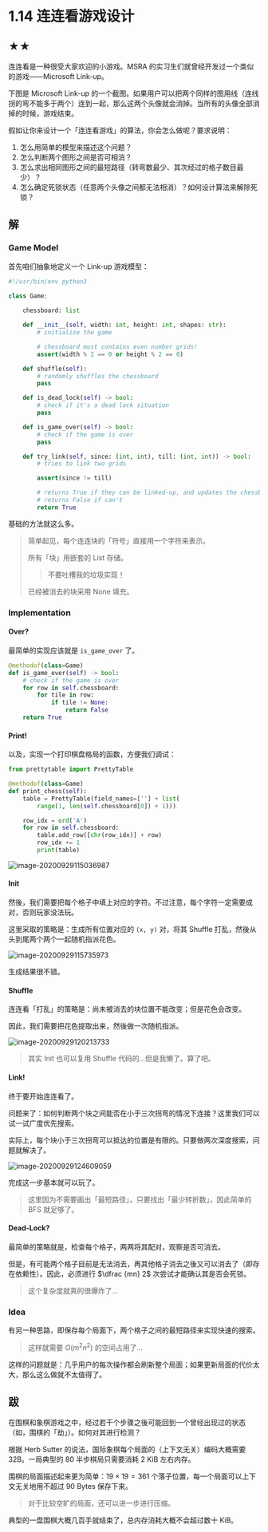 # 1.14 连连看游戏设计

## ★★

连连看是一种很受大家欢迎的小游戏。MSRA 的实习生们就曾经开发过一个类似的游戏——Microsoft Link-up。

下图是 Microsoft Link-up 的一个截图。如果用户可以把两个同样的图用线（连线拐的弯不能多于两个）连到一起，那么这两个头像就会消掉。当所有的头像全部消掉的时候，游戏结束。

假如让你来设计一个「连连看游戏」的算法，你会怎么做呢？要求说明：

1. 怎么用简单的模型来描述这个问题？
2. 怎么判断两个图形之间是否可相消？
3. 怎么求出相同图形之间的最短路径（转弯数最少、其次经过的格子数目最少）？
4. 怎么确定死锁状态（任意两个头像之间都无法相消）？如何设计算法来解除死锁？

## 解

### Game Model

首先咱们抽象地定义一个 Link-up 游戏模型：

```python
#!/usr/bin/env python3

class Game:
    
    chessboard: list

    def __init__(self, width: int, height: int, shapes: str):
        # initialize the game

        # chessboard must contains even number grids!
        assert(width % 2 == 0 or height % 2 == 0)

    def shuffle(self):
        # randomly shuffles the chessboard
        pass

    def is_dead_lock(self) -> bool:
        # check if it's a dead lock situation
        pass

    def is_game_over(self) -> bool:
        # check if the game is over
        pass

    def try_link(self, since: (int, int), till: (int, int)) -> bool:
        # tries to link two grids

        assert(since != till)

        # returns True if they can be linked-up, and updates the chessboard
        # returns False if can't
        return True
```

基础的方法就这么多。

> 简单起见，每个连连块的「符号」直接用一个字符来表示。
>
> 所有「块」用嵌套的 List 存储。
>
> > 不要吐槽我的垃圾实现！
>
> 已经被消去的块采用 None 填充。

### Implementation

#### Over?

最简单的实现应该就是 `is_game_over` 了。

```python
@methodof(class=Game)
def is_game_over(self) -> bool:
    # check if the game is over
    for row in self.chessboard:
        for tile in row:
            if tile != None:
                return False
    return True
```

#### Print!

以及，实现一个打印棋盘格局的函数，方便我们调试：

```python
from prettytable import PrettyTable

@methodof(class=Game)
def print_chess(self):
    table = PrettyTable(field_names=[''] + list(
        range(1, len(self.chessboard[0]) + 1)))

    row_idx = ord('A')
    for row in self.chessboard:
        table.add_row([chr(row_idx)] + row)
        row_idx += 1
        print(table)
```

![image-20200929115036987](readme.assets/image-20200929115036987.png)

#### Init

然後，我们需要把每个格子中填上对应的字符。不过注意，每个字符一定需要成对，否则玩家没法玩。

这里采取的策略是：生成所有位置对应的 `(x, y)` 对，将其 Shuffle 打乱，然後从头到尾两个两个一起随机指派花色。

![image-20200929115735973](readme.assets/image-20200929115735973.png)

生成结果很不错。

#### Shuffle

连连看「打乱」的策略是：尚未被消去的块位置不能改变；但是花色会改变。

因此，我们需要把花色提取出来，然後做一次随机指派。

![image-20200929120213733](readme.assets/image-20200929120213733.png)

> 其实 Init 也可以复用 Shuffle 代码的…但是我懒了。算了吧。

#### Link!

终于要开始连连看了。

问题来了：如何判断两个块之间能否在小于三次拐弯的情况下连接？这里我们可以试一试广度优先搜索。

实际上，每个块小于三次拐弯可以抵达的位置是有限的。只要做两次深度搜索，问题就解决了。

![image-20200929124609059](readme.assets/image-20200929124609059.png)

完成这一步基本就可以玩了。

> 这里因为不需要画出「最短路径」，只要找出「最少转折数」，因此简单的 BFS 就足够了。

#### Dead-Lock?

最简单的策略就是，检查每个格子，两两将其配对，观察是否可消去。

但是，有可能两个格子目前是无法消去，再其他格子消去之後又可以消去了（即存在依赖性）。因此，必须进行 $\dfrac {mn} 2$ 次尝试才能确认其是否会死锁。

> 这个复杂度就真的很爆炸了…

### Idea

有另一种思路，即保存每个局面下，两个格子之间的最短路径来实现快速的搜索。

> 这样就需要 $O(m^2n^2)$ 的空间占用了…

这样的问题就是：几乎用户的每次操作都会刷新整个局面；如果更新局面的代价太大，那么这么做就不太值得了。

## 跋

在围棋和象棋游戏之中，经过若干个步骤之後可能回到一个曾经出现过的状态（如，围棋的「劫」）。如何对其进行检测？

根据 Herb Sutter 的说法，国际象棋每个局面的（上下文无关）编码大概需要 32B。一局典型的 80 半步棋局只需要消耗 2 KiB 左右内存。

围棋的局面描述起来更为简单：$19 \times 19 = 361$ 个落子位置，每一个局面可以上下文无关地用不超过 90 Bytes 保存下来。

> 对于比较空旷的局面，还可以进一步进行压缩。

典型的一盘围棋大概几百手就结束了，总内存消耗大概不会超过数十 KiB。